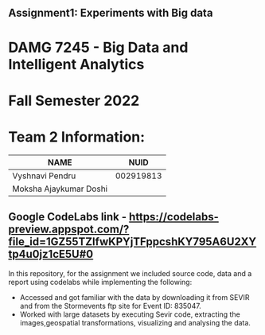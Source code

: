 ## Assignment1: Experiments with Big data

# DAMG 7245 - Big Data and Intelligent Analytics
# Fall Semester 2022


# Team 2  Information:

| NAME                  |     NUID        |
|-----------------------|-----------------|
| Vyshnavi Pendru       |   002919813     |
| Moksha Ajaykumar Doshi|                 |


## Google CodeLabs link - https://codelabs-preview.appspot.com/?file_id=1GZ55TZlfwKPYjTFppcshKY795A6U2XYtp4u0jz1cE5U#0

In this repository, for the assignment we included source code, data and a report using codelabs while implementing the following:

* Accessed and got familiar with the data by downloading it from SEVIR and from the Stormevents ftp site for
Event ID: 835047.
* Worked with large datasets by executing Sevir code, extracting the images,geospatial transformations, visualizing and analysing the data.
